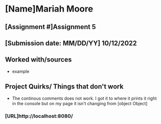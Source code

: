 # [Name]Mariah Moore
## [Assignment #]Assignment 5
## [Submission date: MM/DD/YY] 10/12/2022
## Worked with/sources 
* example
## Project Quirks/ Things that don't work
* The continous comments does not work. I got it to where it prints it right in the console but on my page it isn't changing from [object Object]
### [URL]http://localhost:8080/